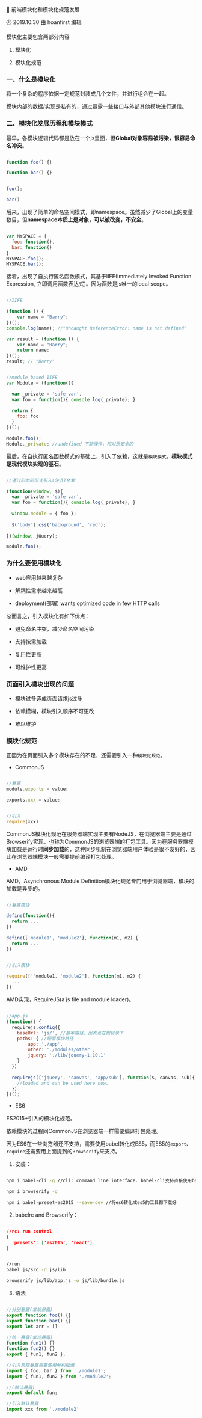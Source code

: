 🐾 前端模块化和模块化规范发展

🕘 2019.10.30 由 hoanfirst 编辑

模块化主要包含两部分内容

1. 模块化

2. 模块化规范

### 一、什么是模块化

将一个复杂的程序依据一定规范封装成几个文件，并进行组合在一起。

模块内部的数据/实现是私有的，通过暴露一些接口与外部其他模块进行通信。

### 二、模块化发展历程和模块模式

最早，各模块逻辑代码都是放在一个js里面，但**Global对象容易被污染，很容易命名冲突**。

```javascript

function foo() {}

function bar() {}


foo();

bar()


```

后来，出现了简单的命名空间模式，即namespace。虽然减少了Global上的变量数目，但**namespace本质上是对象，可以被改变，不安全**。

```javascript

var MYSPACE = {
  foo: function(),
  bar: function()
}
MYSPACE.foo();
MYSPACE.bar();

```

接着，出现了自执行匿名函数模式，其基于IIFE(Immediately Invoked Function Expression, 立即调用函数表达式)。因为函数是js唯一的local scope。

```javascript

//IIFE

(function () {
    var name = "Barry"; 
})();
console.log(name); //"Uncaught ReferenceError: name is not defined"

var result = (function () { 
    var name = "Barry"; 
    return name; 
})();
result; // "Barry"


//module based IIFE
var Module = (function(){

  var _private = 'safe var',
  var foo = function(){ console.log(_private); }
  
  return {
    foo: foo
  }
})();

Module.foo();
Module._private; //undefined 不能操作，相对是安全的


```

最后，在自执行匿名函数模式的基础上，引入了依赖，这就是`模块模式`。**模块模式是现代模块实现的基石**。

```javascript

//通过形参的形式引入(注入)依赖

(function(window, $){
  var _private = 'safe var',
  var foo = function(){ console.log(_private); }
  
  window.module = { foo };
  
  $('body').css('background', 'red');
  
})(window, jQuery);

module.foo(); 

```


### 为什么要使用模块化

- web应用越来越复杂

- 解耦性需求越来越高

- deployment(部署) wants optimized code in few HTTP calls

总而言之，引入模块化有如下优点：

- 避免命名冲突，减少命名空间污染

- 支持按需加载

- 复用性更高

- 可维护性更高


### 页面引入模块出现的问题

- 模块过多造成页面请求js过多

- 依赖模糊，模块引入顺序不可更改

- 难以维护


### 模块化规范

正因为在页面引入多个模块存在的不足，还需要引入一种`模块化规范`。

- CommonJS

```javascript

//暴露
module.exports = value;

exports.xxx = value;

```

```javascript

//引入
require(xxx)

```

CommonJS模块化规范在服务器端实现主要有NodeJS，在浏览器端主要是通过Browserify实现，也称为CommonJS的浏览器端的打包工具。因为在服务器端模块加载是运行时**同步加载**的，这种同步机制在浏览器端用户体验是很不友好的，因此在浏览器端模块一般需要提前编译打包处理。

- AMD

AMD，Asynchronous Module Definition模块化规范专门用于浏览器端，模块的加载是异步的。

```javascript

//暴露模块

define(function(){
  return ...
})

define(['module1', 'module2'], function(m1, m2) {
  return ...
})

```

```javascript

//引入模块

require([''module1, 'module2'], function(m1, m2) {
  ...
})

```

AMD实现，RequireJS(a js file and module loader)。

```javascript

//app.js
(function() {
  requirejs.config({
    baseUrl: 'js/', //基本路径，出发点在根目录下
    paths: { //配置模块路径
        app: './app',
        other: './modules/other',
        jquery: './lib/jquery-1.10.1'
    }
  })
  
  requirejs(['jquery', 'canvas', 'app/sub'], function($, canvas, sub){
    //loaded and can be used here now.
  }) 
})();

```

- ES6

ES2015+引入的模块化规范。

依赖模块的过程同CommonJS在浏览器端一样需要编译打包处理。

因为ES6在一些浏览器还不支持，需要使用babel转化成ES5，而ES5的`export`、`require`还需要用上面提到的`Browserify`来支持。

1. 安装：

```bash

npm i babel-cli -g //cli: command line interface. babel-cli支持直接使用babel的命令

npm i browserify -g

npm i babel-preset-es2015 --save-dev //将es6转化成es5的工具都下载好

```

2. babelrc and Browserify：


```json

//rc: run control
{
  'presets': ['es2015', 'react']
}

```

```bash

//run
babel js/src -d js/lib

browserify js/lib/app.js -o js/lib/bundle.js

```

3. 语法

```javascript

//分别暴露(常规暴露)
export function foo() {}
export function bar() {} 
export let arr = []
 
//统一暴露(常规暴露)
function fun1() {}
function fun2() {} 
export { fun1, fun2 };

//引入常规暴露需要使用解构赋值
import { foo, bar } from './module1';
import { fun1, fun2 } from './module2'; 

//(默认暴露)
export default fun;

//引入默认暴露
import xxx from './module2'

```

